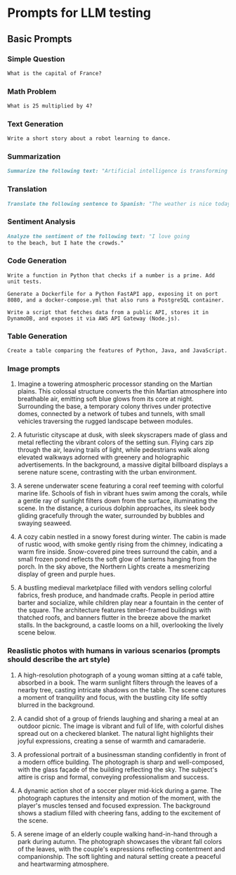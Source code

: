 # Prompts for LLM testing

## Basic Prompts

### Simple Question

```markdown
What is the capital of France?
```

### Math Problem

```markdown
What is 25 multiplied by 4?
```

### Text Generation

```markdown
Write a short story about a robot learning to dance.
```

### Summarization

```markdown
Summarize the following text: "Artificial intelligence is transforming industries by automating tasks and providing insights from data. It is being used in healthcare, finance, and many other fields to improve efficiency and decision-making."
```

### Translation

```markdown
Translate the following sentence to Spanish: "The weather is nice today."
```

### Sentiment Analysis

```markdown
Analyze the sentiment of the following text: "I love going
to the beach, but I hate the crowds."
```

### Code Generation

```
Write a function in Python that checks if a number is a prime. Add unit tests.

Generate a Dockerfile for a Python FastAPI app, exposing it on port 8080, and a docker-compose.yml that also runs a PostgreSQL container.

Write a script that fetches data from a public API, stores it in DynamoDB, and exposes it via AWS API Gateway (Node.js).
```

### Table Generation

```markdown
Create a table comparing the features of Python, Java, and JavaScript.
```

### Image prompts

1. Imagine a towering atmospheric processor standing on the Martian plains. This colossal structure converts the thin Martian atmosphere into breathable air, emitting soft blue glows from its core at night. Surrounding the base, a temporary colony thrives under protective domes, connected by a network of tubes and tunnels, with small vehicles traversing the rugged landscape between modules.

2. A futuristic cityscape at dusk, with sleek skyscrapers made of glass and metal reflecting the vibrant colors of the setting sun. Flying cars zip through the air, leaving trails of light, while pedestrians walk along elevated walkways adorned with greenery and holographic advertisements. In the background, a massive digital billboard displays a serene nature scene, contrasting with the urban environment.

3. A serene underwater scene featuring a coral reef teeming with colorful marine life. Schools of fish in vibrant hues swim among the corals, while a gentle ray of sunlight filters down from the surface, illuminating the scene. In the distance, a curious dolphin approaches, its sleek body gliding gracefully through the water, surrounded by bubbles and swaying seaweed.

4. A cozy cabin nestled in a snowy forest during winter. The cabin is made of rustic wood, with smoke gently rising from the chimney, indicating a warm fire inside. Snow-covered pine trees surround the cabin, and a small frozen pond reflects the soft glow of lanterns hanging from the porch. In the sky above, the Northern Lights create a mesmerizing display of green and purple hues.

5. A bustling medieval marketplace filled with vendors selling colorful fabrics, fresh produce, and handmade crafts. People in period attire barter and socialize, while children play near a fountain in the center of the square. The architecture features timber-framed buildings with thatched roofs, and banners flutter in the breeze above the market stalls. In the background, a castle looms on a hill, overlooking the lively scene below.

### Reaslistic photos with humans in various scenarios (prompts should describe the art style)

1. A high-resolution photograph of a young woman sitting at a café table, absorbed in a book. The warm sunlight filters through the leaves of a nearby tree, casting intricate shadows on the table. The scene captures a moment of tranquility and focus, with the bustling city life softly blurred in the background.

2. A candid shot of a group of friends laughing and sharing a meal at an outdoor picnic. The image is vibrant and full of life, with colorful dishes spread out on a checkered blanket. The natural light highlights their joyful expressions, creating a sense of warmth and camaraderie.

3. A professional portrait of a businessman standing confidently in front of a modern office building. The photograph is sharp and well-composed, with the glass façade of the building reflecting the sky. The subject's attire is crisp and formal, conveying professionalism and success.

4. A dynamic action shot of a soccer player mid-kick during a game. The photograph captures the intensity and motion of the moment, with the player's muscles tensed and focused expression. The background shows a stadium filled with cheering fans, adding to the excitement of the scene.

5. A serene image of an elderly couple walking hand-in-hand through a park during autumn. The photograph showcases the vibrant fall colors of the leaves, with the couple's expressions reflecting contentment and companionship. The soft lighting and natural setting create a peaceful and heartwarming atmosphere.


